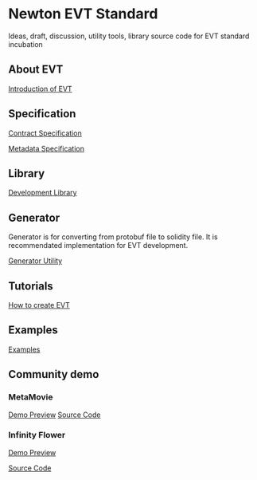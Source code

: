 # Newton EVT Standard

Ideas, draft, discussion, utility tools, library source code for EVT standard incubation



## About EVT

[Introduction of EVT](introduction.md)



## Specification

[Contract Specification](contract-specs.md)

[Metadata Specification](metadata-specs.md)



## Library

[Development Library](lib)



## Generator

Generator is for converting from protobuf file to solidity file. It is recommendated implementation for EVT development.

[Generator Utility](generator)


## Tutorials
[How to create EVT](how-to-create-evt.md)


## Examples

[Examples](examples)

## Community demo

### MetaMovie
[Demo Preview](https://secure-movie.vercel.app/)
[Source Code](https://github.com/newtonproject/meta-movie)

### Infinity Flower

[Demo Preview](https://infinity-flower-3d.vercel.app/)

[Source Code](https://github.com/andverse-core/Infinity-Flower)



